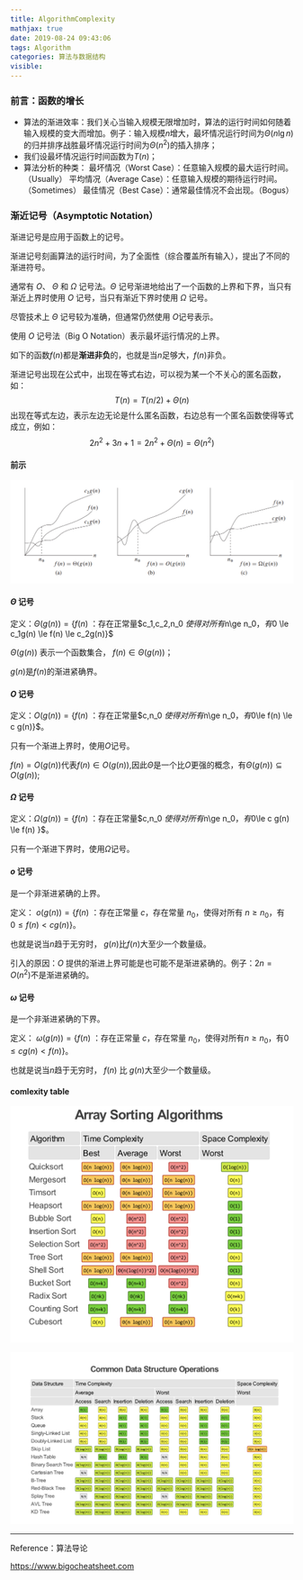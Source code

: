 ```yaml
---
title: AlgorithmComplexity
mathjax: true
date: 2019-08-24 09:43:06
tags: Algorithm
categories: 算法与数据结构
visible: 
---
```






### 前言：函数的增长



* 算法的渐进效率：我们关心当输入规模无限增加时，算法的运行时间如何随着输入规模的变大而增加。例子：输入规模$n$增大，最坏情况运行时间为$\Theta(n\lg n)$的归并排序战胜最坏情况运行时间为$\Theta(n^2)$的插入排序；
* 我们设最坏情况运行时间函数为$T(n)$；
* 算法分析的种类：
       最坏情况（Worst Case）：任意输入规模的最大运行时间。（Usually）
      平均情况（Average Case）：任意输入规模的期待运行时间。（Sometimes）
      最佳情况（Best Case）：通常最佳情况不会出现。（Bogus）



### 渐近记号（Asymptotic Notation）



渐进记号是应用于函数上的记号。

渐进记号刻画算法的运行时间，为了全面性（综合覆盖所有输入），提出了不同的渐进符号。

通常有 $O$、 $Θ$ 和 $Ω$ 记号法。$Θ$ 记号渐进地给出了一个函数的上界和下界，当只有渐近上界时使用 $O$ 记号，当只有渐近下界时使用 $Ω$ 记号。

尽管技术上 $Θ$ 记号较为准确，但通常仍然使用 $O$记号表示。

使用 $O$ 记号法（Big O Notation）表示最坏运行情况的上界。

如下的函数$f(n)$都是**渐进非负**的，也就是当$n$足够大，$f(n)$非负。

渐进记号出现在公式中，出现在等式右边，可以视为某一个不关心的匿名函数，如：
$$
T(n) =T(n/2) + \Theta(n)
$$
出现在等式左边，表示左边无论是什么匿名函数，右边总有一个匿名函数使得等式成立，例如：
$$
2n^2+3n + 1=2n^2+\Theta(n) =\Theta(n^2)
$$


#### 前示
![image.png](AlgorithmComplexity/complexity.png)

#### $\Theta$ 记号
定义：$\Theta(g (n))=\{f(n)$ ：存在正常量$c_1,c_2,n_0 $使得对所有$n\ge n_0$，有$0 \le c_1g(n) \le f(n) \le c_2g(n)\}$

$\Theta(g (n))$ 表示一个函数集合， $f(n)\in \Theta(g (n))$；

$g(n)$是$f(n)$的渐进紧确界。

#### $O$ 记号
定义：$O(g (n))=\{f(n)$ ：存在正常量$c,n_0 $使得对所有$n\ge n_0$，有$0\le f(n) \le c g(n)\}$。

只有一个渐进上界时，使用$O$记号。

$f(n)=O(g(n))$代表$f(n)\in O(g(n))$,因此$\Theta$是一个比$O$更强的概念，有$\Theta(g(n)) \subseteq O(g(n))$;

####  $\Omega$ 记号

 定义：$\Omega(g (n))=\{f(n)$ ：存在正常量$c,n_0 $使得对所有$n\ge n_0$，有$0\le c g(n) \le f(n) \}$。

只有一个渐进下界时，使用$\Omega$记号。


#### $o$ 记号

是一个非渐进紧确的上界。

定义： $o(g (n))=\{f(n)$ ：存在正常量 $c$，存在常量 $n_0$，使得对所有 $n\ge n_0$，有 $0 \le f(n) < cg(n) \}$。

也就是说当$n$趋于无穷时， $g(n)$比$f(n)$大至少一个数量级。

引入的原因：$O$ 提供的渐进上界可能是也可能不是渐进紧确的。例子：$2n=O(n^2)$不是渐进紧确的。



#### $\omega$ 记号

是一个非渐进紧确的下界。

定义： $\omega(g (n))=\{f(n)$ ：存在正常量 $c$，存在常量 $n_0$，使得对所有$n\ge n_0$，有$0\le cg(n) < f(n) \}$。

也就是说当$n$趋于无穷时， $f(n)$ 比 $g(n)$大至少一个数量级。



#### comlexity table



![](AlgorithmComplexity/arraysorting.png)

![](AlgorithmComplexity/dataStructure.png)





------



Reference：算法导论

https://www.bigocheatsheet.com